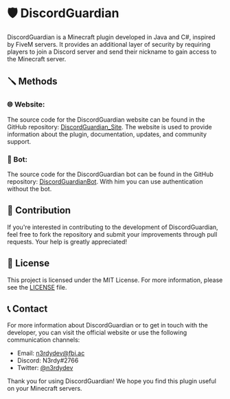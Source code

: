 # 🛡️ DiscordGuardian

DiscordGuardian is a Minecraft plugin developed in Java and C#, inspired by FiveM servers. It provides an additional layer of security by requiring players to join a Discord server and send their nickname to gain access to the Minecraft server.

## 🪛 Methods

### 🌐 Website:

The source code for the DiscordGuardian website can be found in the GitHub repository: [DiscordGuardian_Site](https://github.com/iagof-dev/DiscordGuardian_Site). The website is used to provide information about the plugin, documentation, updates, and community support.

### 🤖 Bot:

The source code for the DiscordGuardian bot can be found in the GitHub repository: [DiscordGuardianBot](https://github.com/iagof-dev/DiscordGuardianBot). With him you can use authentication without the bot.

## 🤝 Contribution

If you're interested in contributing to the development of DiscordGuardian, feel free to fork the repository and submit your improvements through pull requests. Your help is greatly appreciated!

## 📜 License

This project is licensed under the MIT License. For more information, please see the [LICENSE](LICENSE) file.

## 📞 Contact

For more information about DiscordGuardian or to get in touch with the developer, you can visit the official website or use the following communication channels:

- Email: [n3rdydev@fbi.ac](mailto:n3rdydev@fbi.ac)
- Discord: N3rdy#2766
- Twitter: [@n3rdydev](https://twitter.com/n3rdydev)

Thank you for using DiscordGuardian! We hope you find this plugin useful on your Minecraft servers.
